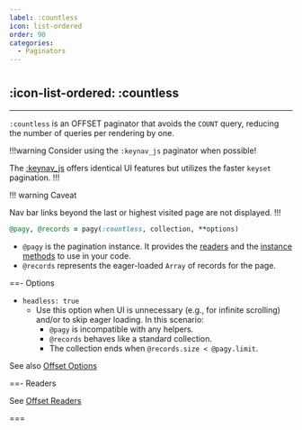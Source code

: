 ```yaml
---
label: :countless
icon: list-ordered
order: 90
categories:
  - Paginators
---
```


#

## :icon-list-ordered: :countless

---

`:countless` is an OFFSET paginator that avoids the `COUNT` query, reducing the number of queries per rendering by one.

!!!warning Consider using the `:keynav_js` paginator when possible!

The [:keynav_js](keynav_js.md) offers identical UI features but utilizes the faster `keyset` pagination.
!!!

!!! warning Caveat

Nav bar links beyond the last or highest visited page are not displayed.
!!!

```ruby Controller 
@pagy, @records = pagy(:countless, collection, **options)
```

- `@pagy` is the pagination instance. It provides the [readers](#readers) and the [instance methods](../methods#methods) to use in your code.
- `@records` represents the eager-loaded `Array` of records for the page.

==- Options

- `headless: true`
  - Use this option when UI is unnecessary (e.g., for infinite scrolling) and/or to skip eager loading. In this scenario:
    - `@pagy` is incompatible with any helpers.
    - `@records` behaves like a standard collection.
    - The collection ends when `@records.size < @pagy.limit`.

See also [Offset Options](offset#options)

==- Readers

See [Offset Readers](offset#readers)

===
